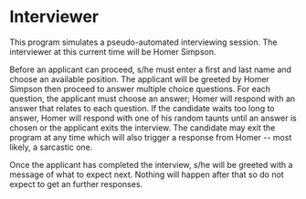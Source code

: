 # Interviewer

This program simulates a pseudo-automated interviewing session. The interviewer at this current time will be Homer Simpson.

Before an applicant can proceed, s/he must enter a first and last name and choose an available position.
The applicant will be greeted by Homer Simpson then proceed to answer multiple choice questions.
For each question, the applicant must choose an answer; Homer will respond with an answer that relates to each question. 
If the candidate waits too long to answer, Homer will respond with one of his random taunts until an answer is chosen or the applicant exits the interview.
The candidate may exit the program at any time which will also trigger a response from Homer -- most likely, a sarcastic one.

Once the applicant has completed the interview, s/he will be greeted with a message of what to expect next. Nothing will happen after that so do not expect to get an further responses.

